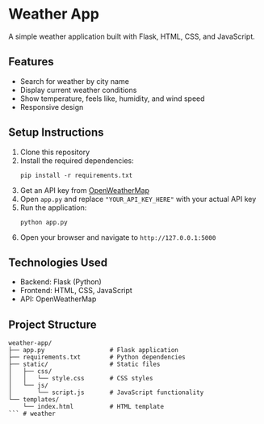 # Weather App

A simple weather application built with Flask, HTML, CSS, and JavaScript.

## Features

- Search for weather by city name
- Display current weather conditions
- Show temperature, feels like, humidity, and wind speed
- Responsive design

## Setup Instructions

1. Clone this repository
2. Install the required dependencies:
   ```
   pip install -r requirements.txt
   ```
3. Get an API key from [OpenWeatherMap](https://openweathermap.org/api)
4. Open `app.py` and replace `"YOUR_API_KEY_HERE"` with your actual API key
5. Run the application:
   ```
   python app.py
   ```
6. Open your browser and navigate to `http://127.0.0.1:5000`

## Technologies Used

- Backend: Flask (Python)
- Frontend: HTML, CSS, JavaScript
- API: OpenWeatherMap

## Project Structure

```
weather-app/
├── app.py                  # Flask application
├── requirements.txt        # Python dependencies
├── static/                 # Static files
│   ├── css/
│   │   └── style.css       # CSS styles
│   └── js/
│       └── script.js       # JavaScript functionality
└── templates/
    └── index.html          # HTML template
``` #   w e a t h e r  
 